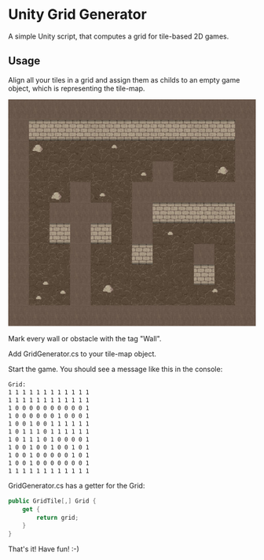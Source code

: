 Unity Grid Generator
====================

A simple Unity script, that computes a grid for tile-based 2D games.

## Usage

Align all your tiles in a grid and assign them as childs to an empty game object, which is representing the tile-map.

![Example](example.jpg?raw=true "Example")

Mark every wall or obstacle with the tag "Wall".

Add GridGenerator.cs to your tile-map object.

Start the game. You should see a message like this in the console:

```
Grid:
1 1 1 1 1 1 1 1 1 1 1 1
1 1 1 1 1 1 1 1 1 1 1 1
1 0 0 0 0 0 0 0 0 0 0 1
1 0 0 0 0 0 0 1 0 0 0 1
1 0 0 1 0 0 1 1 1 1 1 1
1 0 1 1 1 0 1 1 1 1 1 1
1 0 1 1 1 0 1 0 0 0 0 1
1 0 0 1 0 0 1 0 0 1 0 1
1 0 0 1 0 0 0 0 0 1 0 1
1 0 0 1 0 0 0 0 0 0 0 1
1 1 1 1 1 1 1 1 1 1 1 1
```

GridGenerator.cs has a getter for the Grid:

```csharp
public GridTile[,] Grid {
    get {
        return grid;
    }
}
```

That's it! Have fun! :-)
